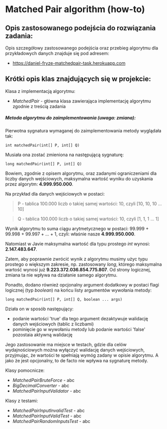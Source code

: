 # Matched Pair algorithm (how-to)

## Opis zastosowanego podejścia do rozwiązania zadania:

Opis szczegółowy zastosowanego podejścia oraz przebieg algorytmu dla przykładowych danych znajduje się pod adresem:

* https://daniel-fryze-matchedpair-task.herokuapp.com

## Krótki opis klas znajdujących się w projekcie:

Klasa z implementacją algorytmu:

* _MatchedPair_ - główna klasa zawierająca implementację algorytmu zgodnie z treścią zadania

##### Metoda algorytmu do zaimplementowania **(uwaga: zmiana)**:

Pierwotna sygnatura wymaganej do zaimplementowania metody wyglądała tak:
```
int matchedPair(int[] P, int[] Q)
```
Musiała ona zostać zmieniona na następującą sygnaturę:
```
long matchedPair(int[] P, int[] Q)
```
Bowiem, zgodnie z opisem algorytmu, oraz zadanymi ograniczeniami dla liczby danych wejściowych, maksymalna wartość wyniku do uzyskania przez algorytm: **4.999.950.000**.

Na przykład dla danych wejściowych w postaci:

>P - tablica 100.000 liczb o takiej samej wartości: 10, czyli [10, 10, 10 ... 10]

>Q - tablica 100.000 liczb o takiej samej wartości: 10, czyli [1, 1, 1 ... 1]

Wynik algorytmu to suma ciągu arytmetycznego w postaci: 99.999 + 99.998 + 99.997 + ... + 1, czyli: właśnie nasze **4.999.950.000**.

Natomiast w Javie maksymalna wartość dla typu prostego _int_ wynosi: **2.147.483.647**.

Zatem, aby poprawnie zwrócić wynik z algorytmu musimy użyc typu prostego o większym zakresie, np. zastosowany _long_, którego maksymalna wartość wynosi już **9.223.372.036.854.775.807**. Od strony logicznej, zmiana ta nie wpływa na działanie samego algorytmu.

Ponadto, dodano również opcjonalny argument dodatkowy w postaci flagi logicznej (typ _boolean_) na końcu listy argumentów wywołania metody:
```
long matchedPair(int[] P, int[] Q, boolean ... args)
```
Działa on w sposób następujący:
* podanie wartości 'true' dla tego argument dezaktywuje walidację danych wejściowych (tablic z liczbami)
* pominięcie go w wywołaniu metody lub podanie wartości 'false' pozostaia aktywną walidację

Jego zastosowanie ma miejsce w testach, gdzie dla celów wydajnościowych można wyłączyć walidację danych wejściowych, przyjmując, że wartości te spełniają wymóg zadany w opisie algorytmu. A jako że jest opcjonalny, to de facto nie wpływa na sygnaturę metody.

Klasy pomocnicze:

* _MatchedPairBruteForce_ - abc
* _BigDecimalConverter_ - abc
* _MatchedPairInputValidator_ - abc

Klasy z testami:

* _MatchedPairInputInvalidTest_ - abc
* _MatchedPairInputValidTest_ - abc
* _MatchedPairRandomInputsTest_ - abc

